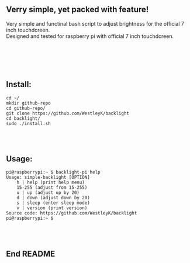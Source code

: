 ## Verry simple, yet packed with feature!

Very simple and functinal bash script to adjust brightness for the official 7 inch touchdcreen. <br>
Designed and tested for raspberry pi with official 7 inch touchdcreen. 

<br>
<br>



<br>
<br>

## Install:

```
cd ~/
mkdir github-repo
cd github-repo/
git clone https://github.com/WestleyK/backlight
cd backlight/
sudo ./install.sh
```

<br>
<br>

## Usage:

```
pi@raspberrypi:~ $ backlight-pi help
Usage: simple-backlight [OPTION]
	h | help (print help menu)
	15-255 (adjust from 15-255)
	u | up (adjust up by 20)
	d | down (adjust down by 20)
	s | sleep (enter sleep mode)
	v | version (print version)
Source code: https://github.com/WestleyK/backlight
pi@raspberrypi:~ $ 
```


<br>
<br>

## End README

<br>
<br>

